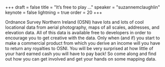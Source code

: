 +++
draft = false
title = "It’s free to play ..."
speaker = "suzannemclaughlin"
keynote = false
lightning = true
order = 20
+++

Ordnance Survey Northern Ireland (OSNI) have lots and lots of cool locational data from aerial photography, maps of all scales, addresses, and elevation data. All of this data is available free to developers in order to encourage you to get creative with the data. Only when (and if) you start to make a commercial product from which you derive an income will you have to return any royalties to OSNI. You will be very surprised at how little of your hard earned cash you will have to pay back! So come along and find out how you can get involved and get your hands on some mapping data.